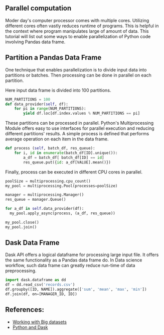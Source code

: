 ## Parallel computation
Moder day's computer processor comes with multiple cores. Utilizing different cores often vastly reduces runtime of programs. This is helpful in the context where program manipulates large of amount of data. This tutorial will list out some ways to enable parallelization of Python code involving Pandas data frame.

## Partition a Pandas Data Frame
One technique that enables parallelization is to divide input data into partitions or batches. Then processing can be done in parallel on each partition.

Here input data frame is divided into 100 partitions.
```python
NUM_PARTITIONS = 100
def data_provider(self, df):
    for pi in range(NUM_PARTITIONS):
        yield df.loc[df.index.values % NUM_PARTITIONS == pi]
```
These partitions can be processed in parallel. Python's Multiprocessing Module offers easy to use interfaces for parallel execution and reducing different partitions' results. A simple process is defined that performs average operation on each item in the data frame.

```python
def process (self, batch_df, res_queue):
    for i, id in enumerate(batch_df[ID].unique()):
        a_df = batch_df[ batch_df[ID] == id]
        res_queue.put({id: a_df[VALUE].mean()})
```

Finally, process can be executed in different CPU cores in parallel.
```python
poolSize = multiprocessing.cpu_count()
my_pool = multiprocessing.Pool(processes=poolSize)

manager = multiprocessing.Manager()
res_queue = manager.Queue()

for a_df in self.data_provider(df):
  my_pool.apply_async(process, (a_df, res_queue))

my_pool.close()
my_pool.join()
```

## Dask Data Frame
Dask API offers a logical dataframe for processing large input file. It offers the same functionality as a Pandas data frame do. In Data science workflow, such data frame can greatly reduce run-time of data preprocessing.
```python
import dask.dataframe as dd
df = dd.read_csv('records.csv')
df.groupby([ID, NAME]).aggregate(['sum', 'mean', 'max', 'min'])
df.join(df, on=[MANAGER_ID, ID])
```
## References:  
* [Working with Big datasets](https://www.kaggle.com/yuliagm/how-to-work-with-big-datasets-on-16g-ram-dask)
* [Python and Dask](https://towardsdatascience.com/trying-out-dask-dataframes-in-python-for-fast-data-analysis-in-parallel-aa960c18a915)
